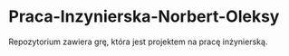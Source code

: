 # Praca-Inzynierska-Norbert-Oleksy
Repozytorium zawiera grę, która jest projektem na pracę inżynierską.